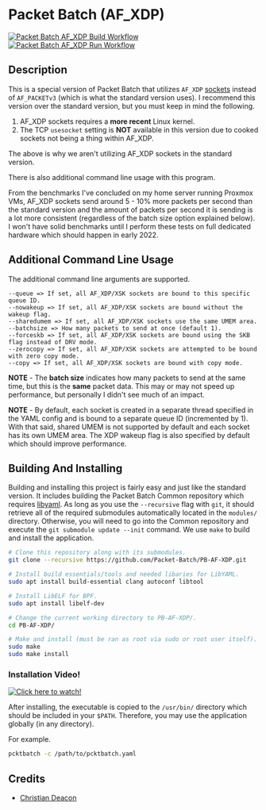 # Packet Batch (AF_XDP)
[![Packet Batch AF_XDP Build Workflow](https://github.com/Packet-Batch/PB-AF-XDP/actions/workflows/build.yml/badge.svg)](https://github.com/Packet-Batch/PB-AF-XDP/actions/workflows/build.yml) [![Packet Batch AF_XDP Run Workflow](https://github.com/Packet-Batch/PB-AF-XDP/actions/workflows/run.yml/badge.svg)](https://github.com/Packet-Batch/PB-AF-XDP/actions/workflows/run.yml)
## Description
This is a special version of Packet Batch that utilizes `AF_XDP` [sockets](https://01.org/linuxgraphics/gfx-docs/drm/networking/af_xdp.html) instead of `AF_PACKETv3` (which is what the standard version uses). I recommend this version over the standard version, but you must keep in mind the following.

1. AF_XDP sockets requires a **more recent** Linux kernel.
1. The TCP `usesocket` setting is **NOT** available in this version due to cooked sockets not being a thing within AF_XDP.

The above is why we aren't utilizing AF_XDP sockets in the standard version.

There is also additional command line usage with this program.

From the benchmarks I've concluded on my home server running Proxmox VMs, AF_XDP sockets send around 5 - 10% more packets per second than the standard version and the amount of packets per second it is sending is a lot more consistent (regardless of the batch size option explained below). I won't have solid benchmarks until I perform these tests on full dedicated hardware which should happen in early 2022.

## Additional Command Line Usage
The additional command line arguments are supported.

```
--queue => If set, all AF_XDP/XSK sockets are bound to this specific queue ID.
--nowakeup => If set, all AF_XDP/XSK sockets are bound without the wakeup flag.
--sharedumem => If set, all AF_XDP/XSK sockets use the same UMEM area.
--batchsize => How many packets to send at once (default 1).
--forceskb => If set, all AF_XDP/XSK sockets are bound using the SKB flag instead of DRV mode.
--zerocopy => If set, all AF_XDP/XSK sockets are attempted to be bound with zero copy mode.
--copy => If set, all AF_XDP/XSK sockets are bound with copy mode.
```

**NOTE** - The **batch size** indicates how many packets to send at the same time, but this is the **same** packet data. This may or may not speed up performance, but personally I didn't see much of an impact.

**NOTE** - By default, each socket is created in a separate thread specified in the YAML config and is bound to a separate queue ID (incremented by 1). With that said, shared UMEM is not supported by default and each socket has its own UMEM area. The XDP wakeup flag is also specified by default which should improve performance.

## Building And Installing
Building and installing this project is fairly easy and just like the standard version. It includes building the Packet Batch Common repository which requires [libyaml](https://github.com/yaml/libyaml). As long as you use the `--recursive` flag with `git`, it should retrieve all of the required submodules automatically located in the `modules/` directory. Otherwise, you will need to go into the Common repository and execute the `git submodule update --init` command. We use `make` to build and install the application.

```bash
# Clone this repository along with its submodules.
git clone --recursive https://github.com/Packet-Batch/PB-AF-XDP.git

# Install build essentials/tools and needed libaries for LibYAML.
sudo apt install build-essential clang autoconf libtool

# Install LibELF for BPF.
sudo apt install libelf-dev

# Change the current working directory to PB-AF-XDP/.
cd PB-AF-XDP/

# Make and install (must be ran as root via sudo or root user itself).
sudo make
sudo make install
```

### Installation Video!
[![Click here to watch!](https://g.gflclan.com/linux-laptop-bigmode-23-14-42.png)](https://www.youtube.com/watch?v=2vWJUgsbbIM)

After installing, the executable is copied to the `/usr/bin/` directory which should be included in your `$PATH`. Therefore, you may use the application globally (in any directory).

For example.

```bash
pcktbatch -c /path/to/pcktbatch.yaml
```

## Credits
* [Christian Deacon](https://github.com/gamemann)
